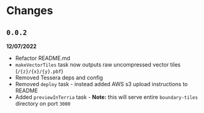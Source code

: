 # Changes

## `0.0.2`

**12/07/2022**

- Refactor README.md
- `makeVectorTiles` task now outputs raw uncompressed vector tiles (`/{z}/{x}/{y}.pbf`)
- Removed Tessera deps and config
- Removed `deploy` task - instead added AWS s3 upload instructions to README
- Added `previewInTerria` task - **Note:** this will serve entire `boundary-tiles` directory on port `3000`
